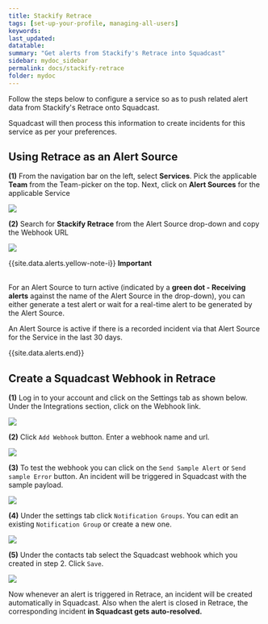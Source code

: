 ```yaml
---
title: Stackify Retrace
tags: [set-up-your-profile, managing-all-users]
keywords: 
last_updated: 
datatable: 
summary: "Get alerts from Stackify's Retrace into Squadcast"
sidebar: mydoc_sidebar
permalink: docs/stackify-retrace
folder: mydoc
---
```


Follow the steps below to configure a service so as to push related alert data from Stackify's Retrace onto Squadcast.

Squadcast will then process this information to create incidents for this service as per your preferences.

## Using Retrace as an Alert Source

**(1)** From the navigation bar on the left, select **Services**. Pick the applicable **Team** from the Team-picker on the top. Next, click on **Alert Sources** for the applicable Service

![](images/alert_source_1.png)

**(2)** Search for **Stackify Retrace** from the Alert Source drop-down and copy the Webhook URL

![](images/stackify_1.png)

{{site.data.alerts.yellow-note-i}}
<b>Important</b><br/><br/>
<p>For an Alert Source to turn active (indicated by a <b>green dot - Receiving alerts</b> against the name of the Alert Source in the drop-down), you can either generate a test alert or wait for a real-time alert to be generated by the Alert Source.</p>
<p>An Alert Source is active if there is a recorded incident via that Alert Source for the Service in the last 30 days.</p>
{{site.data.alerts.end}}

## Create a Squadcast Webhook in Retrace

**(1)** Log in to your account and click on the Settings tab as shown below. Under the Integrations section, click on the Webhook link.

![](images/stackify_2.png)

**(2)** Click `Add Webhook` button. Enter a webhook name and url.

![](images/stackify_3.png)

**(3)** To test the webhook you can click on the `Send Sample Alert` or `Send sample Error` button. An incident will be triggered in Squadcast with the sample payload.

![](images/stackify_4.png)

**(4)** Under the settings tab click `Notification Groups`. You can edit an existing `Notification Group` or create a new one.

![](images/stackify_5.png)

**(5)** Under the contacts tab select the Squadcast webhook which you created in step 2. Click `Save`.

![](images/stackify_6.png)

Now whenever an alert is triggered in Retrace, an incident will be created automatically in Squadcast. Also when the alert is closed in Retrace, the corresponding incident **in Squadcast gets auto-resolved.**